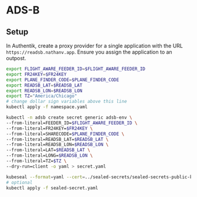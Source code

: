 # ADS-B

## Setup

In Authentik, create a proxy provider for a single application with the URL
`https://readsb.nathanv.app`. Ensure you assign the application to an outpost.

```bash
export FLIGHT_AWARE_FEEDER_ID=$FLIGHT_AWARE_FEEDER_ID
export FR24KEY=$FR24KEY
export PLANE_FINDER_CODE=$PLANE_FINDER_CODE
export READSB_LAT=$READSB_LAT
export READSB_LON=$READSB_LON
export TZ="America/Chicago"
# change dollar sign variables above this line
kubectl apply -f namespace.yaml

kubectl -n adsb create secret generic adsb-env \
--from-literal=FEEDER_ID=$FLIGHT_AWARE_FEEDER_ID \
--from-literal=FR24KEY=$FR24KEY \
--from-literal=SHARECODE=$PLANE_FINDER_CODE \
--from-literal=READSB_LAT=$READSB_LAT \
--from-literal=READSB_LON=$READSB_LON \
--from-literal=LAT=$READSB_LAT \
--from-literal=LONG=$READSB_LON \
--from-literal=TZ=$TZ \
--dry-run=client -o yaml > secret.yaml

kubeseal --format=yaml --cert=../sealed-secrets/sealed-secrets-public-key.pem < secret.yaml > sealed-secret.yaml
# optional
kubectl apply -f sealed-secret.yaml
```
